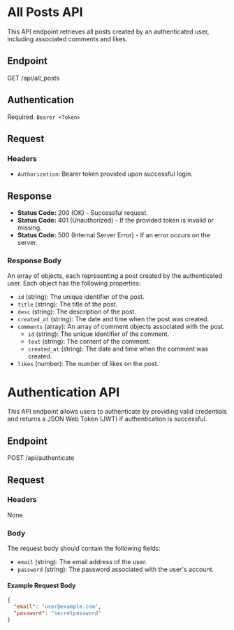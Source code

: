 # All Posts API

This API endpoint retrieves all posts created by an authenticated user, including associated comments and likes.

## Endpoint

GET /api/all_posts

## Authentication

Required. `Bearer <Token>`

## Request

### Headers

- `Authorization`: Bearer token provided upon successful login.

## Response

- **Status Code:** 200 (OK) - Successful request.
- **Status Code:** 401 (Unauthorized) - If the provided token is invalid or missing.
- **Status Code:** 500 (Internal Server Error) - If an error occurs on the server.

### Response Body

An array of objects, each representing a post created by the authenticated user. Each object has the following properties:

- `id` (string): The unique identifier of the post.
- `title` (string): The title of the post.
- `desc` (string): The description of the post.
- `created_at` (string): The date and time when the post was created.
- `comments` (array): An array of comment objects associated with the post.
  - `id` (string): The unique identifier of the comment.
  - `text` (string): The content of the comment.
  - `created_at` (string): The date and time when the comment was created.
- `likes` (number): The number of likes on the post.

# Authentication API

This API endpoint allows users to authenticate by providing valid credentials and returns a JSON Web Token (JWT) if authentication is successful.

## Endpoint

POST /api/authenticate

## Request

### Headers

None

### Body

The request body should contain the following fields:

- `email` (string): The email address of the user.
- `password` (string): The password associated with the user's account.

#### Example Request Body

```json
{
  "email": "user@example.com",
  "password": "secretpassword"
}
```

